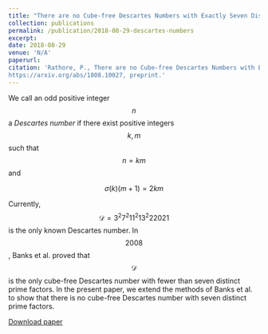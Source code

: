 ```yaml
---
title: "There are no Cube-free Descartes Numbers with Exactly Seven Distinct Prime Factors"
collection: publications
permalink: /publication/2018-08-29-descartes-numbers
excerpt:
date: 2018-08-29
venue: 'N/A'
paperurl:
citation: 'Rathore, P., There are no Cube-free Descartes Numbers with Exactly Seven Distinct Prime Factors (2018),
https://arxiv.org/abs/1808.10027, preprint.'
---
```

We call an odd positive integer $$n$$ a *Descartes number* if there exist positive integers $$k,m$$ such that $$n = km$$ and

$$\begin{equation} \sigma(k)(m+1) = 2km \end{equation}$$

Currently, $$\mathcal{D} = 3^{2}7^{2}11^{2}13^{2}22021$$ is the only known Descartes number. In $$2008$$, Banks et al. proved that $$\mathcal{D}$$ is the only cube-free Descartes number with fewer than seven distinct prime factors. In the present paper, we extend the methods of Banks et al. to show that there is no cube-free Descartes number with seven distinct prime factors.

[Download paper](http://pratikrathore8.github.io/files/descartes_numbers.pdf)

<!-- This paper is about the number 3. The number 4 is left for future work.

[Download paper here](http://academicpages.github.io/files/paper3.pdf)

Recommended citation: Your Name, You. (2015). "Paper Title Number 3." <i>Journal 1</i>. 1(3). -->
